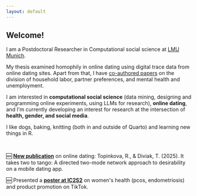 ```yaml
---
layout: default
---
```



## Welcome!

I am a Postdoctoral Researcher in Computational social science at [LMU Munich](https://www.css.soziologie.uni-muenchen.de/personen/wissenschaftlich_mitarbeiter/renata_topinkova/index.html). 

My thesis examined homophily in online dating using digital trace data from online dating sites. Apart from that, I have [co-authored papers](/publications) on the division of household labor, partner preferences, and mental health and unemployment.

I am interested in **computational social science** (data mining, designing and programming online experiments, using LLMs for research), **online dating**, and I'm currently developing an interest for research at the intersection of **health, gender, and social media**.

I like dogs, baking, knitting (both in and outside of Quarto) and learning new things in R.

<br>

🆕 [**New publication**](https://doi.org/10.1371/journal.pone.0327477) on online dating: Topinkova, R., & Diviak, T. (2025). It takes two to tango: A directed two-mode network approach to desirability on a mobile dating app. 

🆕 Presented a [**poster at IC2S2**](/docs/poster_ic2s2_25.pdf) on women's health (pcos, endometriosis) and product promotion on TikTok.